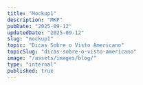 ```yaml
---
title: "Mockup1"
description: "MKP"
pubDate: "2025-09-12"
updatedDate: "2025-09-12"
slug: "mockup1"
topic: "Dicas Sobre o Visto Americano"
topicSlug: "dicas-sobre-o-visto-americano"
image: "/assets/images/blog/"
type: "internal"
published: true
---
```


